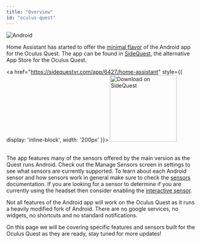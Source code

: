 ```yaml
---
title: "Overview"
id: "oculus-quest"
---
```


![Android](/assets/android.svg)<br />

Home Assistant has started to offer the [minimal flavor](/core/android-flavors.md) of the Android app for the Oculus Quest. The app can be found in [SideQuest](https://www.sidequestvr.com), the alternative App Store for the Oculus Quest.

<a href="https://sidequestvr.com/app/6427/home-assistant" style={{ display: 'inline-block', width: '200px' }}>
    <img class="download-badge" width="175" src="https://sidequestvr.com/assets/images/branding/Get-it-on-SIDEQUEST.png" alt="Download on SideQuest" />
</a>
<br /><br />

The app features many of the sensors offered by the main version as the Quest runs Android. Check out the Manage Sensors screen in settings to see what sensors are currently supported. To learn about each Android sensor and how sensors work in general make sure to check the [sensors](/core/sensors.md#android-sensors) documentation. If you are looking for a sensor to determine if you are currently using the headset then consider enabling the [interactive sensor](/core/sensors.md#interactive-sensor).


Not all features of the Android app will work on the Oculus Quest as it runs a heavily modified fork of Android. There are no google services, no widgets, no shortcuts and no standard notifications.

On this page we will be covering specific features and sensors built for the Oculus Quest as they are ready, stay tuned for more updates!
